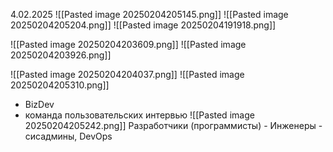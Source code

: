4.02.2025
![[Pasted image 20250204205145.png]]
![[Pasted image 20250204205204.png]]
![[Pasted image 20250204191918.png]]

![[Pasted image 20250204203609.png]]
![[Pasted image 20250204203926.png]]

![[Pasted image 20250204204037.png]]
![[Pasted image 20250204205310.png]]
- BizDev
- команда пользовательских интервью
![[Pasted image 20250204205242.png]]
Разработчики (программисты) - 
Инженеры - сисадмины, DevOps